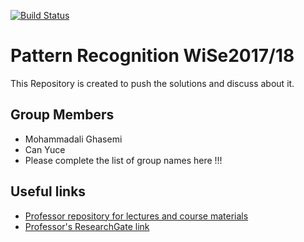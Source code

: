 [![Build Status](https://travis-ci.com/imghasemi/Pattern-Recognition.svg?token=hwWmoYJNdTLody9NsvP3&branch=master)](https://travis-ci.com/imghasemi/Pattern-Recognition)


# Pattern Recognition WiSe2017/18

This Repository is created to push the solutions and discuss about it.



## Group Members
* Mohammadali Ghasemi
* Can Yuce
* Please complete the list of group names here !!!




## Useful links
* [Professor repository for lectures and course materials](https://sites.google.com/site/bitpatternrecognition/home)
* [Professor's ResearchGate link](https://researchgate.net/profile/Christian_Bauckhage)


